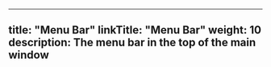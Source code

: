 
---
title: "Menu Bar"
linkTitle: "Menu Bar"
weight: 10
description: The menu bar in the top of the main window
---


